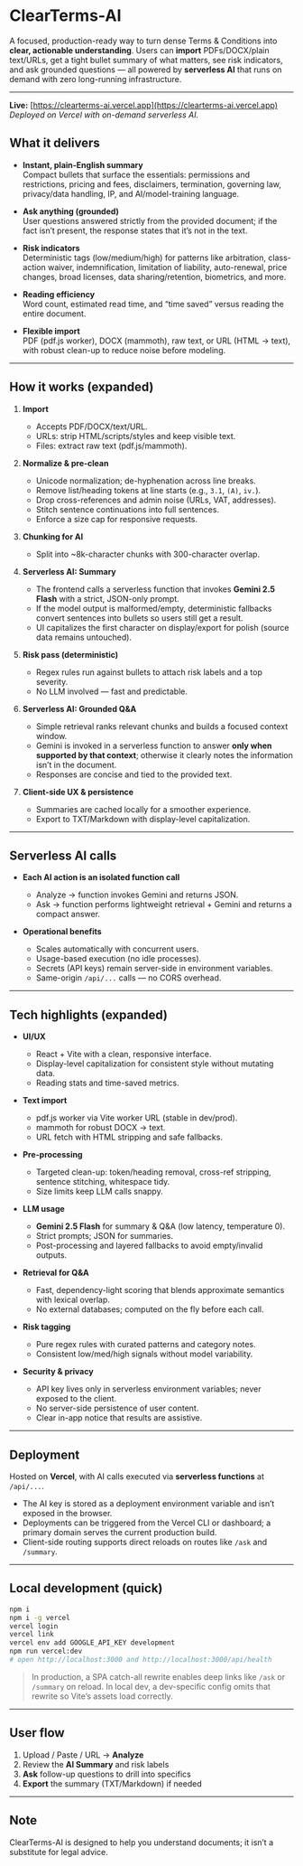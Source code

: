 # ClearTerms-AI

A focused, production-ready way to turn dense Terms & Conditions into **clear, actionable understanding**. Users can **import** PDFs/DOCX/plain text/URLs, get a tight bullet summary of what matters, see risk indicators, and ask grounded questions — all powered by **serverless AI** that runs on demand with zero long-running infrastructure.

---

**Live:** [https://clearterms-ai.vercel.app](https://clearterms-ai.vercel.app)  
_Deployed on Vercel with on-demand serverless AI._

## What it delivers

-   **Instant, plain-English summary**  
    Compact bullets that surface the essentials: permissions and restrictions, pricing and fees, disclaimers, termination, governing law, privacy/data handling, IP, and AI/model-training language.

-   **Ask anything (grounded)**  
    User questions answered strictly from the provided document; if the fact isn’t present, the response states that it’s not in the text.

-   **Risk indicators**  
    Deterministic tags (low/medium/high) for patterns like arbitration, class-action waiver, indemnification, limitation of liability, auto-renewal, price changes, broad licenses, data sharing/retention, biometrics, and more.

-   **Reading efficiency**  
    Word count, estimated read time, and “time saved” versus reading the entire document.

-   **Flexible import**  
    PDF (pdf.js worker), DOCX (mammoth), raw text, or URL (HTML → text), with robust clean-up to reduce noise before modeling.

---

## How it works (expanded)

1. **Import**

    - Accepts PDF/DOCX/text/URL.
    - URLs: strip HTML/scripts/styles and keep visible text.
    - Files: extract raw text (pdf.js/mammoth).

2. **Normalize & pre-clean**

    - Unicode normalization; de-hyphenation across line breaks.
    - Remove list/heading tokens at line starts (e.g., `3.1`, `(A)`, `iv.`).
    - Drop cross-references and admin noise (URLs, VAT, addresses).
    - Stitch sentence continuations into full sentences.
    - Enforce a size cap for responsive requests.

3. **Chunking for AI**

    - Split into ~8k-character chunks with 300-character overlap.

4. **Serverless AI: Summary**

    - The frontend calls a serverless function that invokes **Gemini 2.5 Flash** with a strict, JSON-only prompt.
    - If the model output is malformed/empty, deterministic fallbacks convert sentences into bullets so users still get a result.
    - UI capitalizes the first character on display/export for polish (source data remains untouched).

5. **Risk pass (deterministic)**

    - Regex rules run against bullets to attach risk labels and a top severity.
    - No LLM involved — fast and predictable.

6. **Serverless AI: Grounded Q&A**

    - Simple retrieval ranks relevant chunks and builds a focused context window.
    - Gemini is invoked in a serverless function to answer **only when supported by that context**; otherwise it clearly notes the information isn’t in the document.
    - Responses are concise and tied to the provided text.

7. **Client-side UX & persistence**
    - Summaries are cached locally for a smoother experience.
    - Export to TXT/Markdown with display-level capitalization.

---

## Serverless AI calls

-   **Each AI action is an isolated function call**

    -   Analyze → function invokes Gemini and returns JSON.
    -   Ask → function performs lightweight retrieval + Gemini and returns a compact answer.

-   **Operational benefits**
    -   Scales automatically with concurrent users.
    -   Usage-based execution (no idle processes).
    -   Secrets (API keys) remain server-side in environment variables.
    -   Same-origin `/api/...` calls — no CORS overhead.

---

## Tech highlights (expanded)

-   **UI/UX**

    -   React + Vite with a clean, responsive interface.
    -   Display-level capitalization for consistent style without mutating data.
    -   Reading stats and time-saved metrics.

-   **Text import**

    -   pdf.js worker via Vite worker URL (stable in dev/prod).
    -   mammoth for robust DOCX → text.
    -   URL fetch with HTML stripping and safe fallbacks.

-   **Pre-processing**

    -   Targeted clean-up: token/heading removal, cross-ref stripping, sentence stitching, whitespace tidy.
    -   Size limits keep LLM calls snappy.

-   **LLM usage**

    -   **Gemini 2.5 Flash** for summary & Q&A (low latency, temperature 0).
    -   Strict prompts; JSON for summaries.
    -   Post-processing and layered fallbacks to avoid empty/invalid outputs.

-   **Retrieval for Q&A**

    -   Fast, dependency-light scoring that blends approximate semantics with lexical overlap.
    -   No external databases; computed on the fly before each call.

-   **Risk tagging**

    -   Pure regex rules with curated patterns and category notes.
    -   Consistent low/med/high signals without model variability.

-   **Security & privacy**
    -   API key lives only in serverless environment variables; never exposed to the client.
    -   No server-side persistence of user content.
    -   Clear in-app notice that results are assistive.

---

## Deployment

Hosted on **Vercel**, with AI calls executed via **serverless functions** at `/api/...`.

-   The AI key is stored as a deployment environment variable and isn’t exposed in the browser.
-   Deployments can be triggered from the Vercel CLI or dashboard; a primary domain serves the current production build.
-   Client-side routing supports direct reloads on routes like `/ask` and `/summary`.

---

## Local development (quick)

```bash
npm i
npm i -g vercel
vercel login
vercel link
vercel env add GOOGLE_API_KEY development
npm run vercel:dev
# open http://localhost:3000 and http://localhost:3000/api/health

```

> In production, a SPA catch-all rewrite enables deep links like `/ask` or `/summary` on reload. In local dev, a dev-specific config omits that rewrite so Vite’s assets load correctly.

---

## User flow

1. Upload / Paste / URL → **Analyze**
2. Review the **AI Summary** and risk labels
3. **Ask** follow-up questions to drill into specifics
4. **Export** the summary (TXT/Markdown) if needed

---

## Note

ClearTerms-AI is designed to help you understand documents; it isn’t a substitute for legal advice.

```

```
